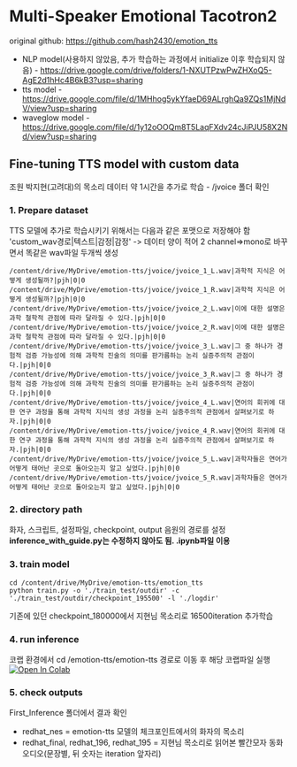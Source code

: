 # Multi-Speaker Emotional Tacotron2

original github: https://github.com/hash2430/emotion_tts

- NLP model(사용하지 않았음, 추가 학습하는 과정에서 initialize 이후 학습되지 않음) - https://drive.google.com/drive/folders/1-NXUTPzwPwZHXoQ5-AgE2d1hHc4B6kB3?usp=sharing
- tts model - https://drive.google.com/file/d/1MHhog5ykYfaeD69ALrghQa9ZQs1MjNdV/view?usp=sharing
- waveglow model - https://drive.google.com/file/d/1y12oOOQm8T5LaqFXdv24cJiPJU58X2Nd/view?usp=sharing

## Fine-tuning TTS model with custom data
조원 박지현(고려대)의 목소리 데이터 약 1시간을 추가로 학습 - /jvoice 폴더 확인

### 1. Prepare dataset
TTS 모델에 추가로 학습시키기 위해서는 다음과 같은 포맷으로 저장해야 함 'custom_wav경로|텍스트|감정|감정' -> 데이터 양이 적어 2 channel=>mono로 바꾸면서 똑같은 wav파일 두개씩 생성
```
/content/drive/MyDrive/emotion-tts/jvoice/jvoice_1_L.wav|과학적 지식은 어떻게 생성될까?|pjh|0|0
/content/drive/MyDrive/emotion-tts/jvoice/jvoice_1_R.wav|과학적 지식은 어떻게 생성될까?|pjh|0|0
/content/drive/MyDrive/emotion-tts/jvoice/jvoice_2_L.wav|이에 대한 설명은 과학 철학적 관점에 따라 달라질 수 있다.|pjh|0|0
/content/drive/MyDrive/emotion-tts/jvoice/jvoice_2_R.wav|이에 대한 설명은 과학 철학적 관점에 따라 달라질 수 있다.|pjh|0|0
/content/drive/MyDrive/emotion-tts/jvoice/jvoice_3_L.wav|그 중 하나가 경험적 검증 가능성에 의해 과학적 진술의 의미를 판가름하는 논리 실증주의적 관점이다.|pjh|0|0
/content/drive/MyDrive/emotion-tts/jvoice/jvoice_3_R.wav|그 중 하나가 경험적 검증 가능성에 의해 과학적 진술의 의미를 판가름하는 논리 실증주의적 관점이다.|pjh|0|0
/content/drive/MyDrive/emotion-tts/jvoice/jvoice_4_L.wav|연어의 회귀에 대한 연구 과정을 통해 과학적 지식의 생성 과정을 논리 실증주의적 관점에서 살펴보기로 하자.|pjh|0|0
/content/drive/MyDrive/emotion-tts/jvoice/jvoice_4_R.wav|연어의 회귀에 대한 연구 과정을 통해 과학적 지식의 생성 과정을 논리 실증주의적 관점에서 살펴보기로 하자.|pjh|0|0
/content/drive/MyDrive/emotion-tts/jvoice/jvoice_5_L.wav|과학자들은 연어가 어떻게 태어난 곳으로 돌아오는지 알고 싶었다.|pjh|0|0
/content/drive/MyDrive/emotion-tts/jvoice/jvoice_5_R.wav|과학자들은 연어가 어떻게 태어난 곳으로 돌아오는지 알고 싶었다.|pjh|0|0
```

### 2. directory path
화자, 스크립트, 설정파일, checkpoint, output 음원의 경로를 설정
**inference_with_guide.py는 수정하지 않아도 됨. .ipynb파일 이용**

### 3. train model
```
cd /content/drive/MyDrive/emotion-tts/emotion_tts
python train.py -o './train_test/outdir' -c './train_test/outdir/checkpoint_195500' -l './logdir'
```

기존에 있던 checkpoint_180000에서 지현님 목소리로 16500iteration 추가학습

### 4. run inference
코랩 환경에서 cd /emotion-tts/emotion-tts 경로로 이동 후 해당 코랩파일 실행 [![Open In Colab](https://colab.research.google.com/assets/colab-badge.svg)](https://colab.research.google.com/drive/1wNfnVOlhctE8VK1bAV6n0fT5Onq4Dtf9?usp=sharing)

### 5. check outputs
First_Inference 폴더에서 결과 확인
- redhat_nes = emotion-tts 모델의 체크포인트에서의 화자의 목소리
- redhat_final, redhat_196, redhat_195 = 지현님 목소리로 읽어본 빨간모자 동화 오디오(문장별, 뒤 숫자는 iteration 앞자리)
